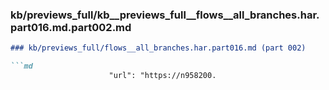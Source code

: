 ### kb/previews_full/kb__previews_full__flows__all_branches.har.part016.md.part002.md

```md
### kb/previews_full/flows__all_branches.har.part016.md (part 002)

```md
                      "url": "https://n958200.
```

```

```
